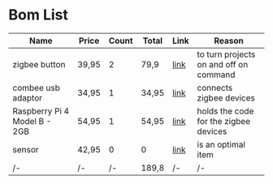 # Bom List
 | Name | Price | Count | Total | Link | Reason |
 | --- | --- | --- | --- | --- | --- |
 | zigbee button | 39,95 | 2 | 79,9 | [link](#https://www.robbshop.nl/draadloze-zigbee-schakelaar-met-8-knoppen) | to turn projects on and off on command |
 | combee usb adaptor | 34,95 | 1 | 34,95 | [link](#https://www.robbshop.nl/conbee-2-deconz-zigbee-usb-dongle) | connects zigbee devices |
 | Raspberry Pi 4 Model B - 2GB | 54,95 | 1 | 54,95 | [link](#https://www.kiwi-electronics.com/nl/raspberry-pi-4-model-b-2gb-4267?search=raspberry%204) | holds the code for the zigbee devices |
  | sensor | 42,95 | 0 | 0 | [link](#https://www.robbshop.nl/robb-smarrt-bewegingsmelder-temperatuursensor-zigbee) | is an optimal item |
 | /- | /- | /- | 189,8 | /- | /- |
